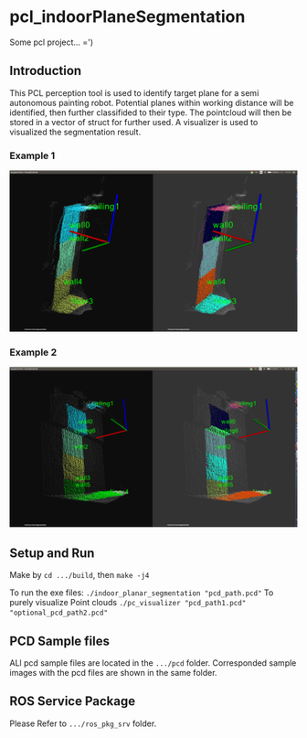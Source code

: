 # pcl_indoorPlaneSegmentation
Some pcl project... =')

## Introduction

This PCL perception tool is used to identify target plane for a semi autonomous painting robot. Potential planes within working distance will be identified, then further classifided to their type. The pointcloud will then be stored in a vector of struct for further used. A visualizer is used to visualized the segmentation result. 

### Example 1
![alt text](/documentation/example1.png?)


### Example 2
![alt text](/documentation/example2.png?)

## Setup and Run

Make by `cd .../build`, then `make -j4`

To run the exe files:
`./indoor_planar_segmentation "pcd_path.pcd"`
To purely visualize Point clouds
`./pc_visualizer "pcd_path1.pcd" "optional_pcd_path2.pcd"`


## PCD Sample files
ALl pcd sample files are located in the `.../pcd` folder. Corresponded sample images with the pcd files are shown in the same folder.


## ROS Service Package
Please Refer to `.../ros_pkg_srv` folder.
